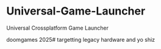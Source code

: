 # Universal-Game-Launcher
Universal Crossplatform Game Launcher

doomgames 2025# targetting legacy hardware and yo shiz
